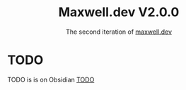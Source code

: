 <div align="center">
  <h1>Maxwell.dev V2.0.0</h1>
</div>
<p align="center">
  The second iteration of <a href="https://maxwell.dev/" target="_blank">maxwell.dev</a> 
</p>

# TODO
TODO is is on Obsidian [TODO](https://notes.maxwell.dev/projects/Maxwell.dev+V2.0)
